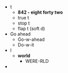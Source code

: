- t
	- **842 - eight forty two**
	- true t
	- stop t
	- flap t (soft d)
- Go ahead
	- Go-w-ahead
	- Do-w-it
- l
	- **world**
		- WERE-RLD
-